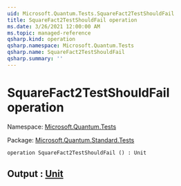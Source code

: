 ```yaml
---
uid: Microsoft.Quantum.Tests.SquareFact2TestShouldFail
title: SquareFact2TestShouldFail operation
ms.date: 3/26/2021 12:00:00 AM
ms.topic: managed-reference
qsharp.kind: operation
qsharp.namespace: Microsoft.Quantum.Tests
qsharp.name: SquareFact2TestShouldFail
qsharp.summary: ''
---
```


# SquareFact2TestShouldFail operation

Namespace: [Microsoft.Quantum.Tests](xref:Microsoft.Quantum.Tests)

Package: [Microsoft.Quantum.Standard.Tests](https://nuget.org/packages/Microsoft.Quantum.Standard.Tests)




```qsharp
operation SquareFact2TestShouldFail () : Unit
```


## Output : [Unit](xref:microsoft.quantum.lang-ref.unit)

